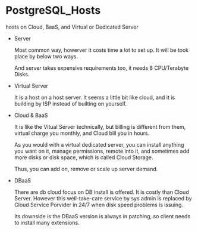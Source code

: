 # PostgreSQL_Hosts
hosts on Cloud, BaaS, and Virtual or Dedicated Server

* Server

    Most common way, howerver it costs time a lot to set up. It will be took place by below two ways.
    
    And server takes expensive requirements too, it needs 8 CPU/Terabyte Disks.
    
* Virtual Server

    It is a host on a host server. It seems a little bit like cloud, and it is building by ISP instead of builting on yourself. 


* Cloud & BaaS

  It is like the Vitual Server technically, but billing is different from them, virtual charge you monthly, and Cloud bill you in hours.
  
  As you would with a virtual dedicated server, you can install anything you want on it, manage permissions, remote into it, and sometimes add more disks or disk space, which is called Cloud Storage.
  
  Thus, you can add on, remove or scale up server  demand.
  
* DBaaS

  There are db cloud focus on DB install is offered. It is costly than Cloud Server. However this well-take-care service by sys admin is replaced by Cloud Service Porvider in 24/7 when disk speed problems is issuing.

   Its downside is the DBaaS version is always in patching, so client needs to install many extensions.



